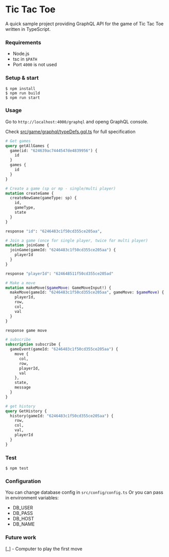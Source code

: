 # Tic Tac Toe

A quick sample project providing GraphQL API for the game of Tic Tac Toe written in TypeScript.

### Requirements

* Node.js
* tsc in `$PATH`
* Port `4000` is not used

### Setup & start

```
$ npm install
$ npm run build
$ npm run start
```

### Usage

Go to `http://localhost:4000/graphql` and openg GraphQL console.

Check [src/game/graphql/typeDefs.gql.ts](src/game/graphql/typeDefs.gql.ts) for full specification

```GraphQL
# Get games
query getAllGames {
  game(id: "624639ac7444547de4839956") {
    id
  }
  games {
    id
  }
}

# Create a game (sp or mp - single/multi player)
mutation createGame {
  createNewGame(gameType: sp) {
    id,
    gameType,
    state
  }
}

response "id": "6246483c1f50cd355ce205aa",

# Join a game (once for single player, twice for multi player)
mutation joinGame {
  joinGame(gameId: "6246483c1f50cd355ce205aa") {
    playerId
  }
}

response "playerId": "624648511f50cd355ce205ad"

# Make a move
mutation makeMove($gameMove: GameMoveInput!) {
  makeMove(gameId: "6246483c1f50cd355ce205aa", gameMove: $gameMove) {
    playerId,
    row,
    col,
    val
  }
}

response game move

# subscribe
subscription subscribe {
  gameEvent(gameId: "6246483c1f50cd355ce205aa") {
    move {
      col,
      row,
      playerId,
      val
    },
    state,
    message
  }
}

# get history
query GetHistory {
  history(gameId: "6246483c1f50cd355ce205aa") {
    row,
    col,
    val,
    playerId
  }
}

```

### Test

```
$ npm test
```

### Configuration 

You can change database config in `src/config/config.ts`
Or you can pass in environment variables:

- DB_USER
- DB_PASS
- DB_HOST
- DB_NAME

### Future work
[_] - Computer to play the first move